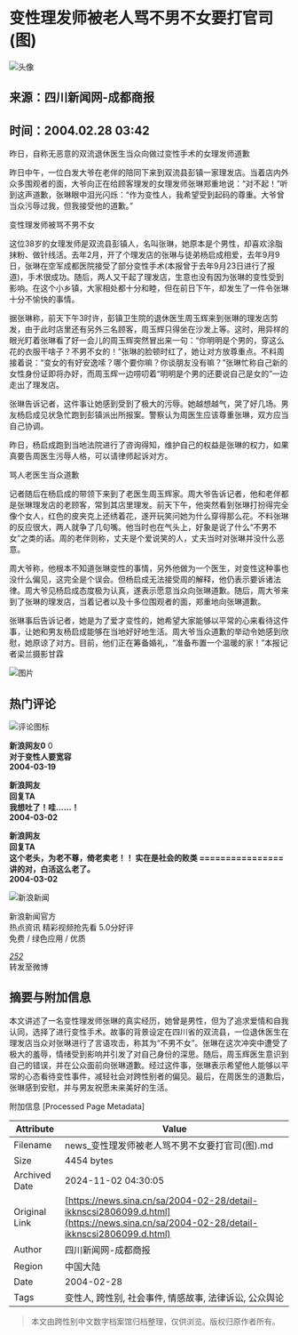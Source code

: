 # 变性理发师被老人骂不男不女要打官司(图)

![头像](//n.sinaimg.cn/default/622af858/20181010/default_avatar.jpg)

## 来源：四川新闻网-成都商报
## 时间：2004.02.28 03:42

昨日，自称无恶意的双流退休医生当众向做过变性手术的女理发师道歉

昨日中午，一位白发大爷在老伴的陪同下来到双流县彭镇一家理发店。当着店内外众多围观者的面，大爷向正在给顾客理发的女理发师张琳郑重地说：“对不起！”听到这声道歉，张琳眼中泪光闪烁：“作为变性人，我希望受到起码的尊重。大爷曾当众污辱过我，但我接受他的道歉。”

变性理发师被骂不男不女

这位38岁的女理发师是双流县彭镇人，名叫张琳，她原本是个男性，却喜欢涂脂抹粉、做针线活。去年2月，开了个理发店的张琳与徒弟杨启成相爱，去年9月9日，张琳在空军成都医院接受了部分变性手术(本报曾于去年9月23日进行了报道)，手术很成功。随后，两人又干起了理发店，生意也没有因为张琳的变性受到影响。在这个小乡镇，大家相处都十分和睦，但在前日下午，却发生了一件令张琳十分不愉快的事情。

据张琳称，前天下午3时许，彭镇卫生院的退休医生周玉辉来到张琳的理发店剪发，由于此时店里还有另外三名顾客，周玉辉只得坐在沙发上等。这时，用异样的眼光盯着张琳看了好一会儿的周玉辉突然冒出来一句：“你明明是个男的，穿这么花的衣服干啥子？不男不女的！”张琳的脸顿时红了，她让对方放尊重点。不料周接着说：“变女的有好安逸嗦？哪个要你嘛？你谈朋友没有嘛？”张琳忙称自己新的女性身份证即将办好，而周玉辉一边唠叨着“明明是个男的还要说自己是女的”一边走出了理发店。

张琳告诉记者，这件事让她感到受到了极大的污辱。她越想越气，哭了好几场。男友杨启成见状急忙跑到彭镇派出所报案。警察认为周医生应该尊重张琳，双方应当自己协调。

昨日，杨启成跑到当地法院进行了咨询得知，维护自己的权益是张琳的权力，如果真要告周医生污辱人格，可以请律师起诉对方。

骂人老医生当众道歉

记者随后在杨启成的带领下来到了老医生周玉辉家。周大爷告诉记者，他和老伴都是张琳理发店的老顾客，常到其店里理发。前天下午，他突然看到张琳打扮得完全像个女人，红色的皮夹克上还绣着花，遂开玩笑问她为什么穿得那么花。不料张琳的反应很大，两人就争了几句嘴。他当时也在气头上，好象是说了什么“不男不女”之类的话。周的老伴则称，丈夫是个爱说笑的人，丈夫当时对张琳并没什么恶意。

周大爷称，他根本不知道张琳变性的事情，另外他做为一个医生，对变性这种事也没什么偏见，这完全是个误会。但杨启成无法接受周的解释，他仍表示要诉诸法律。周大爷见杨启成态度极为认真，遂表示愿意当众向张琳道歉。随后，周大爷来到了张琳的理发店，当着记者以及十多位围观者的面，郑重地向张琳道歉。

张琳事后告诉记者，她是为了爱才变性的，她希望大家能够以平常的心来看待这件事，让她和男友杨启成能够在当地好好地生活。周大爷当众道歉的举动令她感到欣慰，她原谅了对方。目前，他们正在筹备婚礼，“准备布置一个温暖的家！”本报记者梁兰摄影甘霖

![图片](//n.sinaimg.cn/default/2fb77759/20151125/320X320.png)

## 热门评论
![评论图标](https://tp3.sinaimg.cn/1392597202/50/0/1)

**新浪网友0** 0  
**对于变性人要宽容**  
**2004-03-19**

**新浪网友**  
**回复TA**  
**我想吐了！哇……！**  
**2004-03-02**

**新浪网友**  
**回复TA**  
**这个老头，为老不尊，倚老卖老！！ 实在是社会的败类 ================ 讲的对，白活这么老了。**  
**2004-03-02**

![新浪新闻](https://n.sinaimg.cn/default/80905340/20200331/sinalogo.png)

新浪新闻官方  
热点资讯 精彩视频抢先看 5.0分好评  
免费 / 绿色应用 / 优质

_[252](https://cmnt.sina.cn/index?product=comos&index=kknscsi2806099&tj_ch=news&is_clear=0)_  
转发至微博  


## 摘要与附加信息

<!-- tcd_abstract -->
本文讲述了一名变性理发师张琳的真实经历，她曾是男性，但为了追求爱情和自我认同，选择了进行变性手术。故事的背景设定在四川省的双流县，一位退休医生在理发店当众对张琳进行了言语攻击，称其为“不男不女”。张琳在这次冲突中遭受了极大的羞辱，情绪受到影响并引发了对自己身份的深思。随后，周玉辉医生意识到自己的错误，并在公众面前向张琳道歉。经过这件事，张琳表示希望他人能够以平常的心态看待变性事件，减轻社会对跨性别者的偏见。最后，在周医生的道歉后，张琳感到安慰，并与男友祝愿未来美好的生活。
<!-- tcd_abstract_end -->

附加信息 [Processed Page Metadata]

| Attribute       | Value                                  |
|-----------------|----------------------------------------|
| Filename        | news_变性理发师被老人骂不男不女要打官司(图).md                             |
| Size            | 4454 bytes                           |
| Archived Date   | 2024-11-02 04:30:05                             |
| Original Link   | [https://news.sina.cn/sa/2004-02-28/detail-ikknscsi2806099.d.html](https://news.sina.cn/sa/2004-02-28/detail-ikknscsi2806099.d.html)                       |
| Author          | 四川新闻网-成都商报                               |
| Region          | 中国大陆                               |
| Date            | 2004-02-28                                 |
| Tags            | 变性人, 跨性别, 社会事件, 情感故事, 法律诉讼, 公众舆论                                 |
>
> 本文由跨性别中文数字档案馆归档整理，仅供浏览。版权归原作者所有。
>